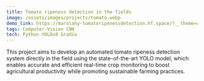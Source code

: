 ```yaml
---
title: Tomato ripeness detection in the fields
image: /assets/images/projects/tomato.webp
demo_link: https://marolahy-tomatoripenessdetection.hf.space/?__theme=dark
tags: Computer-Vision CNN 
tech: Python YOLOv8 Gradio 
---
```


This project aims to develop an automated tomato ripeness detection system directly in the field using the state-of-the-art YOLO model, which enables accurate and efficient real-time crop monitoring to boost agricultural productivity while promoting sustainable farming practices.
